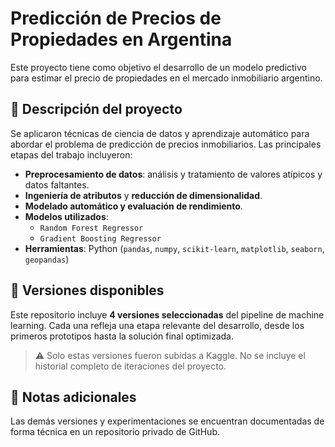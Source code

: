 # Predicción de Precios de Propiedades en Argentina

Este proyecto tiene como objetivo el desarrollo de un modelo predictivo para estimar el precio de propiedades en el mercado inmobiliario argentino.

## 🧠 Descripción del proyecto

Se aplicaron técnicas de ciencia de datos y aprendizaje automático para abordar el problema de predicción de precios inmobiliarios. Las principales etapas del trabajo incluyeron:

- **Preprocesamiento de datos**: análisis y tratamiento de valores atípicos y datos faltantes.
- **Ingeniería de atributos** y **reducción de dimensionalidad**.
- **Modelado automático y evaluación de rendimiento**.
- **Modelos utilizados**:  
  - `Random Forest Regressor`  
  - `Gradient Boosting Regressor`
- **Herramientas**: Python (`pandas`, `numpy`, `scikit-learn`, `matplotlib`, `seaborn`, `geopandas`)

## 📂 Versiones disponibles

Este repositorio incluye **4 versiones seleccionadas** del pipeline de machine learning. Cada una refleja una etapa relevante del desarrollo, desde los primeros prototipos hasta la solución final optimizada.

> ⚠️ Solo estas versiones fueron subidas a Kaggle. No se incluye el historial completo de iteraciones del proyecto.

## 📌 Notas adicionales

Las demás versiones y experimentaciones se encuentran documentadas de forma técnica en un repositorio privado de GitHub.

